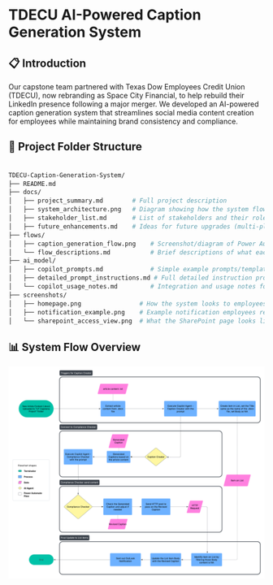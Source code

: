# TDECU AI-Powered Caption Generation System

## 📋 Introduction

Our capstone team partnered with Texas Dow Employees Credit Union (TDECU), now rebranding as Space City Financial, to help rebuild their LinkedIn presence following a major merger.
We developed an AI-powered caption generation system that streamlines social media content creation for employees while maintaining brand consistency and compliance.

## 📁 Project Folder Structure

```graphql

TDECU-Caption-Generation-System/
├── README.md
├── docs/
│   ├── project_summary.md        # Full project description 
│   ├── system_architecture.png   # Diagram showing how the system flows 
│   ├── stakeholder_list.md       # List of stakeholders and their roles
│   ├── future_enhancements.md    # Ideas for future upgrades (multi-platform, analytics, A/B testing)
├── flows/
│   ├── caption_generation_flow.png    # Screenshot/diagram of Power Automate flow
│   └── flow_descriptions.md           # Brief descriptions of what each flow does
├── ai_model/
│   ├── copilot_prompts.md             # Simple example prompts/templates used
│   ├── detailed_prompt_instructions.md # Full detailed instruction prompt fed into Copilot
│   └── copilot_usage_notes.md         # Integration and usage notes for Copilot Studio AI Agent
├── screenshots/
│   ├── homepage.png                # How the system looks to employees
│   ├── notification_example.png    # Example notification employees receive
│   └── sharepoint_access_view.png  # What the SharePoint page looks like

```
## 📊 System Flow Overview
![Caption Generation System Flow](flows/TDECU_FlowChart.png)



